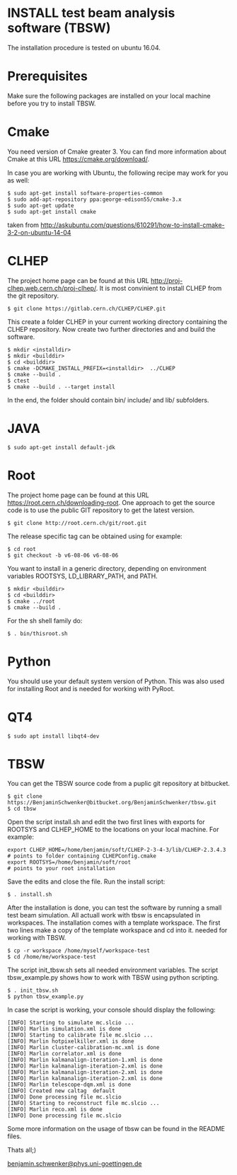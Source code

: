 
# INSTALL test beam analysis software (TBSW) 

The installation procedure is tested on ubuntu 16.04. 


# Prerequisites 

Make sure the following packages are installed on your local machine before you try to install TBSW. 

# Cmake 

You need version of Cmake greater 3. You can find more information about Cmake at this URL https://cmake.org/download/. 

In case you are working with Ubuntu, the following recipe may work for you as well: 

```
$ sudo apt-get install software-properties-common
$ sudo add-apt-repository ppa:george-edison55/cmake-3.x
$ sudo apt-get update
$ sudo apt-get install cmake
```

taken from http://askubuntu.com/questions/610291/how-to-install-cmake-3-2-on-ubuntu-14-04

# CLHEP 

The project home page can be found at this URL http://proj-clhep.web.cern.ch/proj-clhep/. It is most convinient to install CLHEP from the git 
repository. 

```
$ git clone https://gitlab.cern.ch/CLHEP/CLHEP.git
```

This create a folder CLHEP in your current working directory containing the CLHEP repository. Now create two further directories <installdir> and <builddir>
and build the software.  


```
$ mkdir <installdir> 
$ mkdir <builddir> 
$ cd <builddir> 
$ cmake -DCMAKE_INSTALL_PREFIX=<installdir>  ../CLHEP
$ cmake --build . 
$ ctest
$ cmake --build . --target install
```

In the end, the folder <installdir> should contain bin/ include/ and lib/ subfolders. 

# JAVA 

```
$ sudo apt-get install default-jdk
```

# Root 

The project home page can be found at this URL https://root.cern.ch/downloading-root. One approach to get the source code is to use the public GIT
repository to get the latest version.

```
$ git clone http://root.cern.ch/git/root.git
```

The release specific tag can be obtained using for example:

```
$ cd root
$ git checkout -b v6-08-06 v6-08-06  
```

You want to install in a generic directory, depending on environment variables ROOTSYS, LD_LIBRARY_PATH, and PATH.

```
$ mkdir <builddir>
$ cd <builddir>
$ cmake ../root
$ cmake --build . 
```

For the sh shell family do:
 
```  
$ . bin/thisroot.sh
```

# Python 

You should use your default system version of Python. This was also used for installing Root and is needed for working with PyRoot.

# QT4 

```
$ sudo apt install libqt4-dev    
```

# TBSW   
 
You can get the TBSW source code from a puplic git repository at bitbucket.

```
$ git clone https://BenjaminSchwenker@bitbucket.org/BenjaminSchwenker/tbsw.git
$ cd tbsw
```

Open the script install.sh and edit the two first lines with exports for ROOTSYS and CLHEP_HOME to the locations on your local machine. 
For example: 

```
export CLHEP_HOME=/home/benjamin/soft/CLHEP-2-3-4-3/lib/CLHEP-2.3.4.3   # points to folder containing CLHEPConfig.cmake
export ROOTSYS=/home/benjamin/soft/root                                 # points to your root installation 
```

Save the edits and close the file. Run the install script: 

```
$ . install.sh
```

After the installation is done, you can test the software by running a small test beam simulation. All actuall work with tbsw is encapsulated in workspaces. The installation comes with a template workspace. The first two lines make a copy of the template workspace and cd into it. 
needed for working with TBSW. 

```
$ cp -r workspace /home/myself/workspace-test
$ cd /home/me/workspace-test 
```

The script init_tbsw.sh sets all needed environment variables. The script tbsw_example.py shows how to work with TBSW using python scripting. 

```
$ . init_tbsw.sh 
$ python tbsw_example.py
```

In case the script is working, your console should display the following: 

```
[INFO] Starting to simulate mc.slcio ...
[INFO] Marlin simulation.xml is done
[INFO] Starting to calibrate file mc.slcio ...
[INFO] Marlin hotpixelkiller.xml is done
[INFO] Marlin cluster-calibration-mc.xml is done
[INFO] Marlin correlator.xml is done
[INFO] Marlin kalmanalign-iteration-1.xml is done
[INFO] Marlin kalmanalign-iteration-2.xml is done
[INFO] Marlin kalmanalign-iteration-2.xml is done
[INFO] Marlin kalmanalign-iteration-2.xml is done
[INFO] Marlin telescope-dqm.xml is done
[INFO] Created new caltag  default
[INFO] Done processing file mc.slcio
[INFO] Starting to reconstruct file mc.slcio ...
[INFO] Marlin reco.xml is done
[INFO] Done processing file mc.slcio
```

Some more information on the usage of tbsw can be found in the README files. 


Thats all;)	

benjamin.schwenker@phys.uni-goettingen.de


